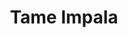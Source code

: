 ---
title: 'Tame Impala '
genre: 'Rock'
artist: 'Currents'
price: 29.99
label: 'Y'
image: 'record-images/tame-impala-currents.jpg'
band-origin: 'Australia '
country-code: 'AU'
type: 'record'
---